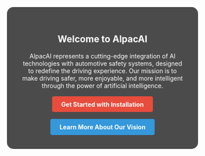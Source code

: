<style>
  /* Reset some default styles */
  body, html {
    margin: 0;
    padding: 0;
    height: 100%;
    width: 100%;
  }
  
  /* Ensure full width content */
  .md-content__inner {
    margin: 0 !important;
    max-width: none !important;
    padding: 0 !important;
  }

  section {
    min-height: 100vh;
    width: 100%;
    display: flex;
    align-items: center;
    justify-content: center;
    text-align: center;
    padding: 2rem;
    background-size: cover;
    background-position: center;
    background-repeat: no-repeat;
    background-attachment: fixed;
    box-sizing: border-box;
  }

  .content {
    background-color: rgba(0, 0, 0, 0.7);
    border-radius: 15px;
    padding: 2rem;
    width: 100%;
    max-width: 1200px;
    margin: 0 auto;
    color: white;
  }

  #hero {
    background-image: url('assets/images/alpaca_bg.png');
  }
  #features {
    background-image: url('https://images.unsplash.com/photo-1451187580459-43490279c0fa?ixlib=rb-1.2.1&auto=format&fit=crop&w=1950&q=80');
  }
  #vision {
    background-image: url('https://images.unsplash.com/photo-1535868463750-c78d9543614f?ixlib=rb-1.2.1&auto=format&fit=crop&w=1950&q=80');
  }
  #problem-statement {
    background-image: url('https://images.unsplash.com/photo-1542831371-29b0f74f9713?ixlib=rb-1.2.1&auto=format&fit=crop&w=1950&q=80');
  }

  h1, h2 {
    color: #FFFFFF;
  }

  .cta-buttons {
    display: flex;
    justify-content: center;
    flex-wrap: wrap;
    gap: 1rem;
    margin-top: 1rem;
  }

  .md-button {
    display: inline-block;
    padding: 0.7em 1.5em;
    text-decoration: none;
    background-color: #3498db;
    color: white;
    border-radius: 4px;
    transition: background-color 0.3s;
    font-weight: bold;
  }

  .md-button:hover {
    background-color: #2980b9;
  }

  .md-button--primary {
    background-color: #e74c3c;
  }

  .md-button--primary:hover {
    background-color: #c0392b;
  }

  .feature-grid {
    display: grid;
    grid-template-columns: repeat(auto-fit, minmax(200px, 1fr));
    gap: 1rem;
    margin-top: 1rem;
  }

  .feature-item {
    background-color: rgba(255, 255, 255, 0.1);
    padding: 1rem;
    border-radius: 10px;
  }

  @media (max-width: 768px) {
    section {
      padding: 1rem;
    }
    .content {
      padding: 1.5rem;
    }
  }
</style>

<!-- Your existing HTML content here -->

<section id="hero">
  <div class="content">
    <h2>Welcome to AlpacAI</h2>
    <p>AlpacAI represents a cutting-edge integration of AI technologies with automotive safety systems, designed to redefine the driving experience. Our mission is to make driving safer, more enjoyable, and more intelligent through the power of artificial intelligence.</p>
    <div class="cta-buttons">
      <a href="{{ 'installation/prerequisites/' | url }}" class="md-button md-button--primary">Get Started with Installation</a>
      <a href="{{ 'vision/' | url }}" class="md-button">Learn More About Our Vision</a>
    </div>
  </div>
</section>

<section id="features">
  <div class="content">
    <h2>Key Features</h2>
    <div class="feature-grid">
      <div class="feature-item">
        <h3>Advanced Driver Monitoring</h3>
        <p>Leveraging computer vision to ensure driver attentiveness.</p>
      </div>
      <div class="feature-item">
        <h3>Interactive Assistance</h3>
        <p>Natural language processing for intuitive driver communication.</p>
      </div>
      <div class="feature-item">
        <h3>Predictive Accident Avoidance</h3>
        <p>Machine learning algorithms to anticipate and prevent potential accidents.</p>
      </div>
      <div class="feature-item">
        <h3>Smart City Integration</h3>
        <p>Connecting with urban infrastructure for optimized routing and enhanced safety.</p>
      </div>
    </div>
  </div>
</section>

<section id="vision">
  <div class="content">
    <h2>Our Vision</h2>
    <p>At AlpacAI, we envision a future where driving is not just safer, but also more enjoyable and seamlessly integrated with artificial intelligence. We're driving towards a future where every journey is safe, efficient, and enjoyable, powered by the intelligent fusion of human insight and artificial intelligence.</p>
    <div class="cta-buttons">
      <a href="{{ 'vision/' | url }}" class="md-button md-button--primary">Explore Our Full Vision</a>
    </div>
  </div>
</section>

<section id="problem-statement">
  <div class="content">
    <h2>Problem Statement</h2>
    <p>AlpacAI addresses critical issues in automotive safety:</p>
    <ul>
      <li>Driver distraction and fatigue remain leading causes of road accidents.</li>
      <li>Information overload from multiple vehicle systems can itself become a source of distraction.</li>
      <li>Many current safety systems are reactive rather than proactive.</li>
      <li>There's untapped potential in using AI to create more intelligent, adaptive, and personalized safety systems.</li>
    </ul>
    <div class="cta-buttons">
      <a href="{{ 'problem-statement/' | url }}" class="md-button md-button--primary">Read Full Problem Statement</a>
    </div>
  </div>
</section>